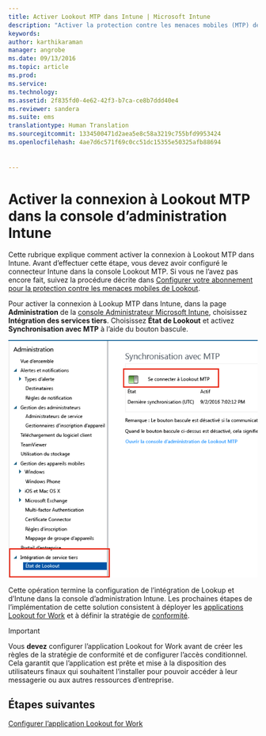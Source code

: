 ```yaml
---
title: Activer Lookout MTP dans Intune | Microsoft Intune
description: "Activer la protection contre les menaces mobiles (MTP) de Lookout dans la console d’administration Intune."
keywords: 
author: karthikaraman
manager: angrobe
ms.date: 09/13/2016
ms.topic: article
ms.prod: 
ms.service: 
ms.technology: 
ms.assetid: 2f835fd0-4e62-42f3-b7ca-ce8b7ddd40e4
ms.reviewer: sandera
ms.suite: ems
translationtype: Human Translation
ms.sourcegitcommit: 1334500471d2aea5e8c58a3219c755bfd9953424
ms.openlocfilehash: 4ae7d6c571f69c0cc51dc15355e50325afb88694


---
```


# Activer la connexion à Lookout MTP dans la console d’administration Intune
Cette rubrique explique comment activer la connexion à Lookout MTP dans Intune. Avant d’effectuer cette étape, vous devez avoir configuré le connecteur Intune dans la console Lookout MTP.  Si vous ne l’avez pas encore fait, suivez la procédure décrite dans [Configurer votre abonnement pour la protection contre les menaces mobiles de Lookout](set-up-your-subscription-with-lookout-mtp.md).

Pour activer la connexion à Lookup MTP dans Intune, dans la page **Administration** de la [console Administrateur Microsoft Intune](https://manage.microsoft.com), choisissez **Intégration des services tiers**. Choisissez **État de Lookout** et activez **Synchronisation avec MTP** à l’aide du bouton bascule.

![Capture d’écran de la page Synchronisation avec MTP avec le bouton bascule d’activation mis en surbrillance](../media/mtp/lookout-intune-synchronization.png)

Cette opération termine la configuration de l’intégration de Lookup et d’Intune dans la console d’administration Intune.  Les prochaines étapes de l’implémentation de cette solution consistent à déployer les [applications Lookout for Work](configure-and-deploy-lookout-for-work-apps.md) et à définir la stratégie de [conformité](enable-device-threat-protection-rule-in-compliance-policy.md).

>[!IMPORTANT]
> Vous **devez** configurer l’application Lookout for Work avant de créer les règles de la stratégie de conformité et de configurer l’accès conditionnel. Cela garantit que l’application est prête et mise à la disposition des utilisateurs finaux qui souhaitent l’installer pour pouvoir accéder à leur messagerie ou aux autres ressources d’entreprise.
## Étapes suivantes
[Configurer l’application Lookout for Work ](configure-and-deploy-lookout-for-work-apps.md)



<!--HONumber=Sep16_HO2-->


